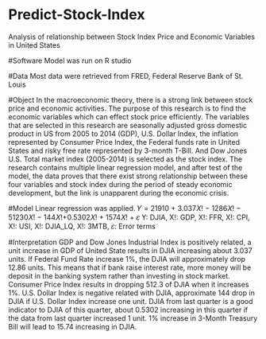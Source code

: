 # Predict-Stock-Index
Analysis of relationship between Stock Index Price and Economic Variables in United States

#Software
Model was run on R studio

#Data
Most data were retrieved from FRED, Federal Reserve Bank of St. Louis

#Object
In the macroeconomic theory, there is a strong link between stock price and economic activities. The purpose of this research is to find the economic variables which can effect stock price efficiently. The variables that are selected in this research are seasonally adjusted gross domestic product in US from 2005 to 2014 (GDP), U.S. Dollar Index, the inflation represented by Consumer Price Index, the Federal funds rate in United States and risky free rate represented by 3-month T-Bill. And Dow Jones U.S. Total market index (2005-2014) is selected as the stock index. The research contains multiple linear regression model, and after test of the model, the data proves that there exist strong relationship between these four variables and stock index during the period of steady economic development, but the link is unapparent during the economic crisis.

#Model
Linear regression was applied.
𝑌 = 21910 + 3.037𝑋! − 1286𝑋! − 51230𝑋! − 144𝑋!+0.5302𝑋! + 1574𝑋! + 𝜀
Y: DJIA, X!: GDP, X!: FFR, X!: CPI, X!: USI, X!: DJIA_LQ, X!: 3MTB, 𝜀: Error terms

#Interpretation
GDP and Dow Jones Industrial Index is positively related, a unit increase in GDP of United State results in DJIA increasing about 3.037 units.
If Federal Fund Rate increase 1%, the DJIA will approximately drop 12.86 units. This means that if bank raise interest rate, more money will be deposit in the banking system rather than investing in stock market.
Consumer Price Index results in dropping 512.3 of DJIA when it increases 1%.
U.S. Dollar Index is negative related with DJIA, approximate 144 drop in DJIA if U.S. Dollar Index increase one unit.
DJIA from last quarter is a good indicator to DJIA of this quarter, about 0.5302 increasing in this quarter if the data from last quarter increased 1 unit.
1% increase in 3-Month Treasury Bill will lead to 15.74 increasing in DJIA.
